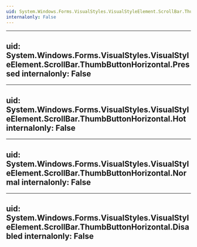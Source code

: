 ```yaml
---
uid: System.Windows.Forms.VisualStyles.VisualStyleElement.ScrollBar.ThumbButtonHorizontal
internalonly: False
---
```


---
uid: System.Windows.Forms.VisualStyles.VisualStyleElement.ScrollBar.ThumbButtonHorizontal.Pressed
internalonly: False
---

---
uid: System.Windows.Forms.VisualStyles.VisualStyleElement.ScrollBar.ThumbButtonHorizontal.Hot
internalonly: False
---

---
uid: System.Windows.Forms.VisualStyles.VisualStyleElement.ScrollBar.ThumbButtonHorizontal.Normal
internalonly: False
---

---
uid: System.Windows.Forms.VisualStyles.VisualStyleElement.ScrollBar.ThumbButtonHorizontal.Disabled
internalonly: False
---
